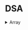 # DSA

<details>
  <summary>Array</summary>
  
  | S.No. | Question                                                                                                                                       | Solution                                                                                 |
  |-------|------------------------------------------------------------------------------------------------------------------------------------------------|------------------------------------------------------------------------------------------|
  | 1     | [Peak Element](https://practice.geeksforgeeks.org/problems/peak-element/1)                                                                     | [PeakElement.cpp](PeakElement.cpp)                                                       |
  | 2     | [Find Minimum And Maximum Element In An Array](https://practice.geeksforgeeks.org/problems/find-minimum-and-maximum-element-in-an-array4428/1) | [FindMinimumAndMaximumElementInAnArray.cpp](FindMinimumAndMaximumElementInAnArray.cpp)   |
  | 3     | [Reverse An Array](https://practice.geeksforgeeks.org/problems/reverse-an-array/0)                                                             | [ReverseAnArray.cpp](ReverseAnArray.cpp)                                                 |
  | 4     | [Sort The Array](https://practice.geeksforgeeks.org/problems/sort-the-array0055/1)                                                             | [SortTheArray.cpp](SortTheArray.cpp)                                                     |
  | 5     | [Kth Smallest Element](https://practice.geeksforgeeks.org/problems/kth-smallest-element5635/1)                                                 | [KthSmallestElement.cpp](KthSmallestElement.cpp)                                         |
  | 6     | [Find The Frequency](https://practice.geeksforgeeks.org/problems/find-the-frequency/1)                                                         | [FindTheFrequency.cpp](FindTheFrequency.cpp)                                             |
  | 7     | [Sub array With Given Sum](https://practice.geeksforgeeks.org/problems/subarray-with-given-sum-1587115621/1)                                   | [SubarrayWithGivenSum.cpp](SubarrayWithGivenSum.cpp)                                     |
  | 8     | [Sort 0 1 2](https://practice.geeksforgeeks.org/problems/sort-an-array-of-0s-1s-and-2s4231/1)                                                  | [Sort012.cpp](Sort012.cpp)                                                               |
  | 9     | [Move All Negative Elements To End]()                                                                                                          | [MoveAllNegativeElementsToEnd.cpp](MoveAllNegativeElementsToEnd.cpp)                     |
  | 10    | [Union Of Two Arrays](https://practice.geeksforgeeks.org/problems/union-of-two-arrays3538/1#)                                                  | [UnionOfTwoArrays.cpp](UnionOfTwoArrays.cpp)                                             |
  | 16    | [Common Elements](https://practice.geeksforgeeks.org/problems/common-elements1132/1#)                                                          | [CommonElements.cpp](Array/CommonElements.cpp)                                           |
  | 17    | [First Repeating Element](https://practice.geeksforgeeks.org/problems/first-repeating-element4018/1)                                           | [FirstRepeatingElement.cpp](Array/FirstRepeatingElement.cpp)                             |
  | 18    | [Non-Repeating Element](https://practice.geeksforgeeks.org/problems/non-repeating-element3958/1)                                               | [NonRepeatingElement.cpp](Array/NonRepeatingElement.cpp)                                 |
  | 19    | [Subarrays with equal 1s and 0s](https://practice.geeksforgeeks.org/problems/non-repeating-element3958/1)                                      | [SubarraysWithEqual1sAnd0s.cpp](Array/SubarraysWithEqual1sAnd0s.cpp)                     |
  | 20    | [Alternate positive and negative numbers](https://practice.geeksforgeeks.org/problems/array-of-alternate-ve-and-ve-nos1401/1#)                 | [AlternatePositiveAndNegativeNumbers.cpp](Array/AlternatePositiveAndNegativeNumbers.cpp) |

  
</details>
